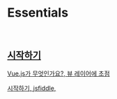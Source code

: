 # Essentials

<br>

## [시작하기](https://kr.vuejs.org/v2/guide/index.html)

[Vue.js가 무엇인가요?, 뷰 레이어에 초점](https://kr.vuejs.org/v2/guide/index.html#Vue-js가-무엇인가요)

[시작하기, jsfiddle, <script>, vue-cli](https://kr.vuejs.org/v2/guide/index.html#시작하기)

[선언적 렌더링, 단방향 v-bind:, 디렉티브](https://kr.vuejs.org/v2/guide/index.html#선언적-렌더링)

[조건문과 반복문, v-if, v-for](https://kr.vuejs.org/v2/guide/index.html#조건문과-반복문)

[사용자 입력 핸들링, v-on:, 양방향 v-model](https://kr.vuejs.org/v2/guide/index.html#사용자-입력-핸들링)

[컴포넌트를 사용한 작성방법, Vue.component(), props, template](https://kr.vuejs.org/v2/guide/index.html#컴포넌트를-사용한-작성방법)

<br>

## [Vue 인스턴스](https://kr.vuejs.org/v2/guide/instance.html)

[생성자, Vue 생성자 함수, 변수 vm, options 객체](https://kr.vuejs.org/v2/guide/instance.html#생성자)

[속성과 메소드, data 객체, 반응형, $접두사, 화살표 함수 금지](https://kr.vuejs.org/v2/guide/instance.html#속성과-메소드)

[인스턴스 라이프사이클 훅](https://kr.vuejs.org/v2/guide/instance.html#인스턴스-라이프사이클-훅)

[라이프사이클 다이어그램](https://kr.vuejs.org/v2/guide/instance.html#라이프사이클-다이어그램)

<br> 
 
## [템프릿 문법, 가상 DOM, 선택사항 JSX](https://kr.vuejs.org/v2/guide/syntax.html)

[보간법, mustache 구문, v-once, v-html="rawHtml", xss 취약점, v-bind:, js 표현식 사용, 사용자 전역 접근 금지](https://kr.vuejs.org/v2/guide/syntax.html#보간법-Interpolation)

[디렉티브, v- 접두사, : 전달인자, . 수식어](https://kr.vuejs.org/v2/guide/syntax.html#디렉티브)

[필터, 필터 사용제한, 체이닝](https://kr.vuejs.org/v2/guide/syntax.html#필터)

[약어, :, @](https://kr.vuejs.org/v2/guide/syntax.html#약어)

<br>

## [계산된 속성과 감시자](https://kr.vuejs.org/v2/guide/computed.html)

[계산된 속성, computed 객체, 계산된 캐시 vs 메소드, 계산된 속성 vs 감시된 속성, 계산된 setter](https://kr.vuejs.org/v2/guide/computed.html#계산된-속성)

[감시자, watch](https://kr.vuejs.org/v2/guide/computed.html#감시자)

<br>

## [클래스 바인딩과 스타일 바인딩, v-bind](https://kr.vuejs.org/v2/guide/class-and-style.html)

[HTML 클래스 바인딩하기, 일반 class속성과 공존, 객체 또는 배열로 전달, 계산된 속성](https://kr.vuejs.org/v2/guide/class-and-style.html#HTML-클래스-바인딩하기)

[인라인 스타일 바인딩, 객체 또는 배열로 전달, 자동 접두사](https://kr.vuejs.org/v2/guide/class-and-style.html#인라인-스타일-바인딩)

<br>

## [조건부 렌더링, v-if](https://kr.vuejs.org/v2/guide/conditional.html)

[v-if, v-else, <template>, v-else-if, key](https://kr.vuejs.org/v2/guide/conditional.html#v-if)
 
[v-show, display](https://kr.vuejs.org/v2/guide/conditional.html#v-show)

[v-if vs v-show, 렌더링 비용](https://kr.vuejs.org/v2/guide/conditional.html#v-if-vs-v-show)

[v-if와 v-for](https://kr.vuejs.org/v2/guide/conditional.html#v-if-와-v-for)

<br>

## [리스트 렌더링, v-for](https://kr.vuejs.org/v2/guide/list.html)

[v-for, 인덱스, <template>, 객체 속성 반복, range, key](https://kr.vuejs.org/v2/guide/list.html#v-for)
 
[key, in-place patch](https://kr.vuejs.org/v2/guide/list.html#key)

[배열 변경 금지, 변이 메소드, 배열 대체, Vue.set, splice](https://kr.vuejs.org/v2/guide/list.html#배열-변경-감지)

[필터링 / 정렬 된 결과 표시하기, 계산된 속성](https://kr.vuejs.org/v2/guide/list.html#필터링-정렬-된-결과-표시하기)

<br>

## [이벤트 핸들링, v-on](https://kr.vuejs.org/v2/guide/events.html)

[이벤트 청취](https://kr.vuejs.org/v2/guide/events.html#이벤트-청취)

[메소드 이벤트 핸들러](https://kr.vuejs.org/v2/guide/events.html#메소드-이벤트-핸들러)

[인라인 메소드 핸들러, $event](https://kr.vuejs.org/v2/guide/events.html#인라인-메소드-핸들러)

[이벤트 수식어, 체이닝 순서 중요](https://kr.vuejs.org/v2/guide/events.html#이벤트-수식어)

[키 수식어](https://kr.vuejs.org/v2/guide/events.html#키-수식어)

[수식어 키 목록](https://kr.vuejs.org/v2/guide/events.html#수식어-키-목록)

[왜 HTML로 된 리스너를 사용합니까](https://kr.vuejs.org/v2/guide/events.html#왜-HTML로-된-리스너를-사용합니까)

<br>

## [폼 입력 바인딩, v-model](https://kr.vuejs.org/v2/guide/forms.html)

[기본 사용법, v-model, form 초기값 무시, select 빈 값 주의, v-for](https://kr.vuejs.org/v2/guide/forms.html#기본-사용법)

[값 바인딩하기, v-bind:value](https://kr.vuejs.org/v2/guide/forms.html#값-바인딩하기)

[수식어, .lazy, .number, .trim](https://kr.vuejs.org/v2/guide/forms.html#lazy)

[v-model과 컴포넌트](https://kr.vuejs.org/v2/guide/forms.html#v-model-과-컴포넌트)

<br>

## [컴포넌트](https://kr.vuejs.org/v2/guide/components.html)

[컴포넌트가 무엇인가요?, is](https://kr.vuejs.org/v2/guide/components.html#컴포넌트가-무엇인가요)

[컴포넌트 사용하기, new Vue(), Vue.component(), 컴포넌트 명명규칙, 지역 등록, is, 컴포넌트 data는 함수](https://kr.vuejs.org/v2/guide/components.html#컴포넌트-사용하기)

[Props, camelCase, kebab-case, :props명, :some-prop, 단방향 데이터 흐름, prop 검증 가능](https://kr.vuejs.org/v2/guide/components.html#Props로-데이터-전달하기)

[Props가 아닌 속성, $on(), $emit(), .native, .sync, ](https://kr.vuejs.org/v2/guide/components.html#Props가-아닌-속성)

[슬롯을 사용한 컨텐츠 배포](https://kr.vuejs.org/v2/guide/components.html#슬롯을-사용한-컨텐츠-배포)

[동적 컴포넌트](https://kr.vuejs.org/v2/guide/components.html#동적-컴포넌트)

[기타](https://kr.vuejs.org/v2/guide/components.html#기타)
